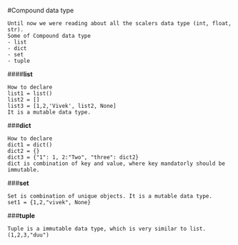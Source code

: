 #Compound data type
```.env
Until now we were reading about all the scalers data type (int, float, str).
Some of Compound data type
- list
- dict
- set
- tuple
```
####**list**
```
How to declare
list1 = list()
list2 = []
list3 = [1,2,'Vivek', list2, None]
It is a mutable data type.
```
###**dict**
```
How to declare
dict1 = dict()
dict2 = {}
dict3 = {"1": 1, 2:"Two", "three": dict2}
dict is combination of key and value, where key mandatorly should be immutable.
```
###**set**
```
Set is combination of unique objects. It is a mutable data type.
set1 = {1,2,"vivek", None}
```
###**tuple**
```
Tuple is a immutable data type, which is very similar to list.
(1,2,3,"duu")

```
